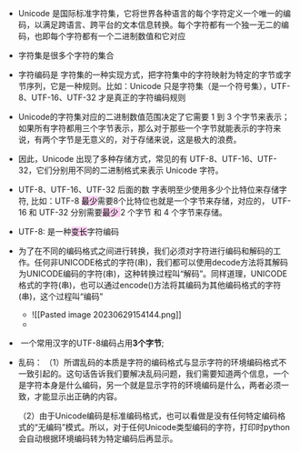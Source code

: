 - Unicode 是国际标准字符集，它将世界各种语言的每个字符定义一个唯一的编码，以满足跨语言、跨平台的文本信息转换。每个字符都有一个独一无二的编码，也即每个字符都有一个二进制数值和它对应
- 字符集是很多个字符的集合
- 字符编码是 字符集的一种实现方式，把字符集中的字符映射为特定的字节或字节序列，它是一种规则。比如：Unicode 只是字符集（是一个符号集），UTF-8、UTF-16、UTF-32 才是真正的字符编码规则
- Unicode的字符集对应的二进制数值范围决定了它需要 1 到 3 个字节来表示；如果所有字符都用三个字节表示，那么对于那些一个字节就能表示的字符来说，有两个字节是无意义的，对于存储来说，这是极大的浪费。
- 因此，Unicode 出现了多种存储方式，常见的有 UTF-8、UTF-16、UTF-32，它们分别用不同的二进制格式来表示 Unicode 字符。
- UTF-8、UTF-16、UTF-32 后面的数 字表明至少使用多少个比特位来存储字符, 比如：UTF-8 <mark style="background: #FFB8EBA6;">最少</mark>需要8个比特位也就是一个字节来存储，对应的， UTF-16 和 UTF-32 分别需要<mark style="background: #FFB8EBA6;">最少 </mark>2 个字节 和 4 个字节来存储。
- UTF-8: 是一种<mark style="background: #FFB8EBA6;">变长</mark>字符编码

- 为了在不同的编码格式之间进行转换，我们必须对字符进行编码和解码的工作。任何非UNICODE格式的字符(串)，我们都可以使用decode方法将其解码为UNICODE编码的字符(串)，这种转换过程叫“解码”。同样道理，UNICODE格式的字符(串)，也可以通过encode()方法将其编码为其他编码格式的字符(串)，这个过程叫“编码”
	- ![[Pasted image 20230629154144.png]]
	- 
-  一个常用汉字的UTF-8编码占用**3个字节**;
- 乱码：
	（1）所谓乱码的本质是字符的编码格式与显示字符的环境编码格式不一致引起的。这句话告诉我们要解决乱码问题，我们需要知道两个信息，一个是字符本身是什么编码，另一个就是显示字符的环境编码是什么，两者必须一致，才能显示出正确的内容。

	（2）由于Unicode编码是标准编码格式，也可以看做是没有任何特定编码格式的“无编码”模式。所以，对于任何Unicode类型编码的字符，打印时python会自动根据环境编码转为特定编码后再显示。